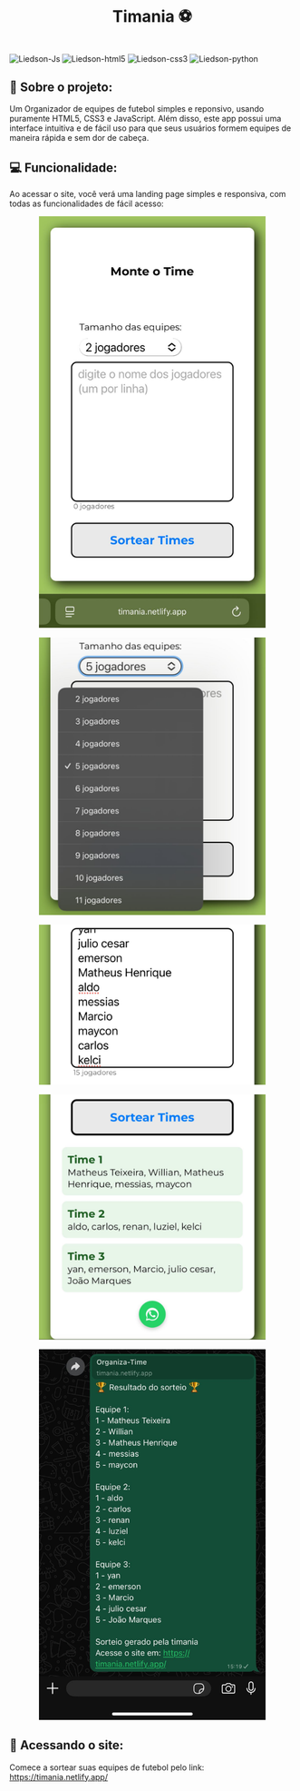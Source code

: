 <h1 align="center" style="font-weight: bold;">Timania ⚽️</h1>

<div style="display: inline-block" ><br>
    <img align="center" alt="Liedson-Js" height="30" width="40" src="https://cdn.jsdelivr.net/gh/devicons/devicon@latest/icons/javascript/javascript-original.svg" />
    <img align="center" alt="Liedson-html5" height="30" width="40" src="https://cdn.jsdelivr.net/gh/devicons/devicon@latest/icons/html5/html5-original.svg" />
    <img align="center" alt="Liedson-css3" height="30" width="40" src="https://cdn.jsdelivr.net/gh/devicons/devicon@latest/icons/css3/css3-original.svg" />
    <img align="center" alt="Liedson-python" height="30" width="40" src="https://cdn.jsdelivr.net/gh/devicons/devicon@latest/icons/webpack/webpack-original.svg" />
</div>
<br>

<h2 id="started">📌 Sobre o projeto:</h2>

Um Organizador de equipes de futebol simples e reponsivo, usando puramente HTML5, CSS3 e JavaScript. Além disso, este app possui uma interface intuitiva e de fácil uso para que seus usuários formem equipes de maneira rápida e sem dor de cabeça. 
<br>

<h2 id="started">💻 Funcionalidade:</h2>

Ao acessar o site, você verá uma landing page simples e responsiva, com todas as funcionalidades de fácil acesso:

<p align="center">
    <img src="./assets/img/inicial.jpeg" alt="Image Example" width="400px">
</p>

<p align="center">
    <img src="./assets/img/tamanho_equipes.jpeg" width="400px">
</p>

<p align="center">
    <img src="./assets/img/adicionar_jogadores.jpeg" width="400px">
</p>

<p align="center">
    <img src="./assets/img/sortear_equipes.jpeg" width="400px">
</p>

<p align="center">
    <img src="./assets/img/compartilhar_whatsapp.jpeg" width="400px">
</p>


<h2 id="started">🚀 Acessando o site:</h2>

Comece a sortear suas equipes de futebol pelo link: 
https://timania.netlify.app/

